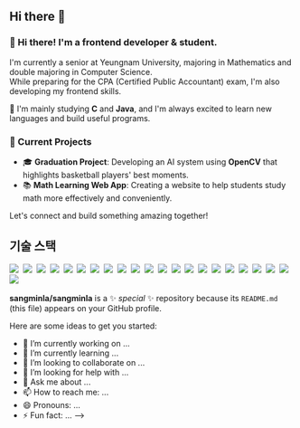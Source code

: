 ## Hi there 👋

### 👋 Hi there! I'm a frontend developer & student.

I'm currently a senior at Yeungnam University, majoring in Mathematics and double majoring in Computer Science.  
While preparing for the CPA (Certified Public Accountant) exam, I'm also developing my frontend skills.

🔧 I'm mainly studying **C** and **Java**, and I'm always excited to learn new languages and build useful programs.

### 🚀 Current Projects
- 🎓 **Graduation Project**: Developing an AI system using **OpenCV** that highlights basketball players' best moments.
- 📚 **Math Learning Web App**: Creating a website to help students study math more effectively and conveniently.

Let's connect and build something amazing together!

<h2>기술 스택</h2>
<p>
    <img src="https://img.shields.io/badge/Java-007396?style=flat-square&logo=Java&logoColor=white"/>&nbsp
    <img src="https://img.shields.io/badge/Spring-6DB33F?style=flat-square&logo=Spring&logoColor=white"/>&nbsp
    <img src="https://img.shields.io/badge/HTML5-E34F26?style=flat-square&logo=HTML5&logoColor=white"/>&nbsp
    <img src="https://img.shields.io/badge/CSS3-1572B6?style=flat-square&logo=CSS3&logoColor=white"/>&nbsp
    <img src="https://img.shields.io/badge/JavaScript-F7DF1E?style=flat-square&logo=JavaScript&logoColor=white"/>&nbsp
    <img src="https://img.shields.io/badge/jQuery-0769AD?style=flat-square&logo=jQuery&logoColor=white"/>&nbsp
    <img src="https://img.shields.io/badge/Node.js-339933?style=flat-square&logo=Node.js&logoColor=white"/>&nbsp
    <img src="https://img.shields.io/badge/Vue.js-4FC08D?style=flat-square&logo=Vue.js&logoColor=white"/>&nbsp
    <img src="https://img.shields.io/badge/Thymeleaf-005F0F?style=flat-square&logo=Thymeleaf&logoColor=white"/>&nbsp
    <img src="https://img.shields.io/badge/Oracle-F80000?style=flat-square&logo=Oracle&logoColor=white"/>&nbsp
    <img src="https://img.shields.io/badge/Redis-DC382D?style=flat-square&logo=Redis&logoColor=white"/>&nbsp
    <img src="https://img.shields.io/badge/MariaDB-003545?style=flat-square&logo=MariaDB&logoColor=white"/>&nbsp
    <img src="https://img.shields.io/badge/MySQL-4479A1?style=flat-square&logo=MySQL&logoColor=white"/>&nbsp
    <img src="https://img.shields.io/badge/Git-F05032?style=flat-square&logo=Git&logoColor=white"/>&nbsp
    <img src="https://img.shields.io/badge/SVN-809CC9?style=flat-square&logo=subversion&logoColor=white"/>&nbsp
    <img src="https://img.shields.io/badge/Kotlin-7F52FF?style=flat-square&logo=Kotlin&logoColor=white"/>&nbsp
    <img src="https://img.shields.io/badge/Nginx-009639?style=flat-square&logo=Nginx&logoColor=white"/>&nbsp
    <img src="https://img.shields.io/badge/Linux-FCC624?style=flat-square&logo=Linux&logoColor=white"/>&nbsp
    <img src="https://img.shields.io/badge/Apache-D22128?style=flat-square&logo=Apache&logoColor=white"/>&nbsp
    <img src="https://img.shields.io/badge/Docker-2496ED?style=flat-square&logo=Docker&logoColor=white"/>&nbsp
    <img src="https://img.shields.io/badge/NGINX-009639?style=flat-square&logo=nginx&logoColor=white"/>&nbsp
    <img src="https://img.shields.io/badge/CI/CD-00A3E0?style=flat-square&logo=ci&logoColor=white"/>&nbsp
</p>

**sangminla/sangminla** is a ✨ _special_ ✨ repository because its `README.md` (this file) appears on your GitHub profile.

Here are some ideas to get you started:

- 🔭 I’m currently working on ...
- 🌱 I’m currently learning ...
- 👯 I’m looking to collaborate on ...
- 🤔 I’m looking for help with ...
- 💬 Ask me about ...
- 📫 How to reach me: ...
- 😄 Pronouns: ...
- ⚡ Fun fact: ...
-->
